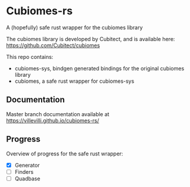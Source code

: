 # Cubiomes-rs
A (hopefully) safe rust wrapper for the cubiomes library

The cubiomes library is developed by Cubitect, and is available here: 
https://github.com/Cubitect/cubiomes

This repo contains:
- cubiomes-sys, bindgen generated bindings for the original cubiomes library
- cubiomes, a safe rust wrapper for cubiomes-sys

## Documentation
Master branch documentation available at https://villevilli.github.io/cubiomes-rs/

## Progress
Overview of progress for the safe rust wrapper:
- [x] Generator
- [ ] Finders
- [ ] Quadbase
